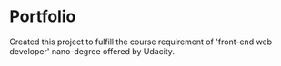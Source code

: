 # Portfolio
Created this project to fulfill the course requirement of 'front-end web developer' nano-degree offered by Udacity.

